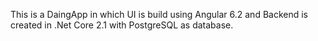This is a DaingApp in which UI is build using Angular 6.2 and Backend is created in .Net Core 2.1 with PostgreSQL as database.
